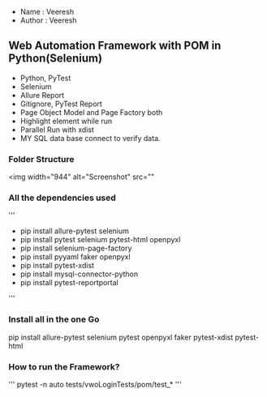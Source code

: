 - Name : Veeresh
- Author : Veeresh

## Web Automation Framework with POM in Python(Selenium)
- Python, PyTest
- Selenium
- Allure Report
- Gitignore, PyTest Report
- Page Object Model and Page Factory both
- Highlight element while run
- Parallel Run with xdist
- MY SQL data base connect to verify data.

### Folder Structure

<img width="944" alt="Screenshot" src=""

### All the dependencies used
'''

- pip install allure-pytest selenium
- pip install pytest selenium pytest-html openpyxl 
- pip install selenium-page-factory 
- pip install pyyaml faker openpyxl
- pip install pytest-xdist 
- pip install mysql-connector-python
- pip install pytest-reportportal 

'''

### Install all in the one Go
pip install allure-pytest selenium pytest openpyxl faker pytest-xdist pytest-html

### How to run the Framework?
''' pytest -n auto tests/vwoLoginTests/pom/test_* '''

